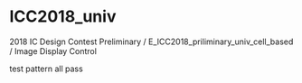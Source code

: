 # ICC2018_univ
2018 IC Design Contest Preliminary / E_ICC2018_priliminary_univ_cell_based / Image Display Control

test pattern all pass
